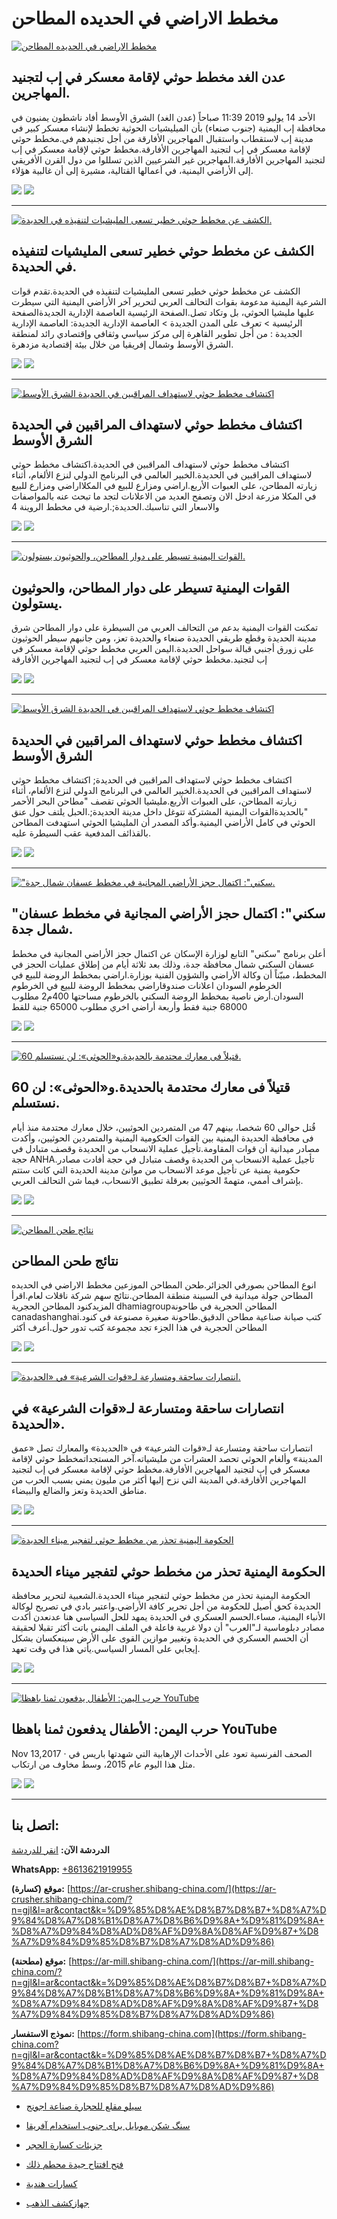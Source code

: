 # مخطط الاراضي في الحديده المطاحن

<a href="https://swt.shibang-china.com/?n=gjl&l=ar&img&k=%D9%85%D8%AE%D8%B7%D8%B7+%D8%A7%D9%84%D8%A7%D8%B1%D8%A7%D8%B6%D9%8A+%D9%81%D9%8A+%D8%A7%D9%84%D8%AD%D8%AF%D9%8A%D8%AF%D9%87+%D8%A7%D9%84%D9%85%D8%B7%D8%A7%D8%AD%D9%86" target="_blank">![مخطط الاراضي في الحديده المطاحن](http://static.shibang-china.com/all-800x300/263.jpg)</a>

## عدن الغد مخطط حوثي لإقامة معسكر في إب لتجنيد المهاجرين.
الأحد 14 يوليو 2019 11:39 صباحاً (عدن الغد) الشرق الأوسط أفاد ناشطون يمنيون في محافظة إب اليمنية (جنوب صنعاء) بأن الميليشيات الحوثية تخطط لإنشاء معسكر كبير في مدينة إب لاستقطاب واستقبال المهاجرين الأفارقة من أجل تجنيدهم في.مخطط حوثي لإقامة معسكر في إب لتجنيد المهاجرين الأفارقة.مخطط حوثي لإقامة معسكر في إب لتجنيد المهاجرين الأفارقة.المهاجرين غير الشرعيين الذين تسللوا من دول القرن الأفريقي إلى الأراضي اليمنية، في أعمالها القتالية، مشيرة إلى أن غالبية هؤلاء.


<a href="https://whatsapp.shibangsoft.com/WhatsApp.php" target="_blank" title="WhatsApp">![](http://static.shibang-china.com/icon/whatsapp.png)</a> <a href="https://swt.shibang-china.com/?n=gjl&l=ar&icon&k=%D9%85%D8%AE%D8%B7%D8%B7+%D8%A7%D9%84%D8%A7%D8%B1%D8%A7%D8%B6%D9%8A+%D9%81%D9%8A+%D8%A7%D9%84%D8%AD%D8%AF%D9%8A%D8%AF%D9%87+%D8%A7%D9%84%D9%85%D8%B7%D8%A7%D8%AD%D9%86" target="_blank">![](http://static.shibang-china.com/icon/chat-ar.png)</a>

---

<a href="https://swt.shibang-china.com/?n=gjl&l=ar&img&k=%D9%85%D8%AE%D8%B7%D8%B7+%D8%A7%D9%84%D8%A7%D8%B1%D8%A7%D8%B6%D9%8A+%D9%81%D9%8A+%D8%A7%D9%84%D8%AD%D8%AF%D9%8A%D8%AF%D9%87+%D8%A7%D9%84%D9%85%D8%B7%D8%A7%D8%AD%D9%86" target="_blank">![الكشف عن مخطط حوثي خطير تسعى المليشيات لتنفيذه في الحديدة.](http://static.shibang-china.com/all-800x300/1487.jpg)</a>

## الكشف عن مخطط حوثي خطير تسعى المليشيات لتنفيذه في الحديدة.
الكشف عن مخطط حوثي خطير تسعى المليشيات لتنفيذه في الحديدة.تقدم قوات الشرعية اليمنية مدعومة بقوات التحالف العربي لتحرير آخر الأراضي اليمنية التي سيطرت عليها مليشيا الحوثي، بل وتكاد تصل.الصفحة الرئيسية العاصمة الإدارية الجديدةالصفحة الرئيسية > تعرف على المدن الجديدة > العاصمة الإدارية الجديدة: العاصمة الإدارية الجديدة : من أجل تطوير القاهرة إلى مركز سياسي وثقافي وإقتصادي رائد لمنطقة الشرق الأوسط وشمال إفريقيا من خلال بيئة إقتصادية مزدهرة.


<a href="https://whatsapp.shibangsoft.com/WhatsApp.php" target="_blank" title="WhatsApp">![](http://static.shibang-china.com/icon/whatsapp.png)</a> <a href="https://swt.shibang-china.com/?n=gjl&l=ar&icon&k=%D9%85%D8%AE%D8%B7%D8%B7+%D8%A7%D9%84%D8%A7%D8%B1%D8%A7%D8%B6%D9%8A+%D9%81%D9%8A+%D8%A7%D9%84%D8%AD%D8%AF%D9%8A%D8%AF%D9%87+%D8%A7%D9%84%D9%85%D8%B7%D8%A7%D8%AD%D9%86" target="_blank">![](http://static.shibang-china.com/icon/chat-ar.png)</a>

---

<a href="https://swt.shibang-china.com/?n=gjl&l=ar&img&k=%D9%85%D8%AE%D8%B7%D8%B7+%D8%A7%D9%84%D8%A7%D8%B1%D8%A7%D8%B6%D9%8A+%D9%81%D9%8A+%D8%A7%D9%84%D8%AD%D8%AF%D9%8A%D8%AF%D9%87+%D8%A7%D9%84%D9%85%D8%B7%D8%A7%D8%AD%D9%86" target="_blank">![اكتشاف مخطط حوثي لاستهداف المراقبين في الحديدة الشرق الأوسط](http://static.shibang-china.com/all-800x300/1374.jpg)</a>

## اكتشاف مخطط حوثي لاستهداف المراقبين في الحديدة الشرق الأوسط
اكتشاف مخطط حوثي لاستهداف المراقبين في الحديدة.اكتشاف مخطط حوثي لاستهداف المراقبين في الحديدة.الخبير العالمي في البرنامج الدولي لنزع الألغام، أثناء زيارته المطاحن، على العبوات الأربع.اراضي ومزارع للبيع في المكلااراضي ومزارع للبيع في المكلا مزرعة ادخل الان وتصفح العديد من الاعلانات لتجد ما تبحث عنه بالمواصفات والاسعار التي تناسبك.الحديدة;.ارضية في مخطط الروينة 4


<a href="https://whatsapp.shibangsoft.com/WhatsApp.php" target="_blank" title="WhatsApp">![](http://static.shibang-china.com/icon/whatsapp.png)</a> <a href="https://swt.shibang-china.com/?n=gjl&l=ar&icon&k=%D9%85%D8%AE%D8%B7%D8%B7+%D8%A7%D9%84%D8%A7%D8%B1%D8%A7%D8%B6%D9%8A+%D9%81%D9%8A+%D8%A7%D9%84%D8%AD%D8%AF%D9%8A%D8%AF%D9%87+%D8%A7%D9%84%D9%85%D8%B7%D8%A7%D8%AD%D9%86" target="_blank">![](http://static.shibang-china.com/icon/chat-ar.png)</a>

---

<a href="https://swt.shibang-china.com/?n=gjl&l=ar&img&k=%D9%85%D8%AE%D8%B7%D8%B7+%D8%A7%D9%84%D8%A7%D8%B1%D8%A7%D8%B6%D9%8A+%D9%81%D9%8A+%D8%A7%D9%84%D8%AD%D8%AF%D9%8A%D8%AF%D9%87+%D8%A7%D9%84%D9%85%D8%B7%D8%A7%D8%AD%D9%86" target="_blank">![القوات اليمنية تسيطر على دوار المطاحن، والحوثيون يستولون.](http://static.shibang-china.com/all-800x300/1206.jpg)</a>

## القوات اليمنية تسيطر على دوار المطاحن، والحوثيون يستولون.
تمكنت القوات اليمنية بدعم من التحالف العربي من السيطرة على دوار المطاحن شرق مدينة الحديدة وقطع طريقي الحديدة صنعاء والحديدة تعز، ومن جانبهم سيطر الحوثيون على زورق أجنبي قبالة سواحل الحديدة.اليمن العربي مخطط حوثي لإقامة معسكر في إب لتجنيد.مخطط حوثي لإقامة معسكر في إب لتجنيد المهاجرين الأفارقة


<a href="https://whatsapp.shibangsoft.com/WhatsApp.php" target="_blank" title="WhatsApp">![](http://static.shibang-china.com/icon/whatsapp.png)</a> <a href="https://swt.shibang-china.com/?n=gjl&l=ar&icon&k=%D9%85%D8%AE%D8%B7%D8%B7+%D8%A7%D9%84%D8%A7%D8%B1%D8%A7%D8%B6%D9%8A+%D9%81%D9%8A+%D8%A7%D9%84%D8%AD%D8%AF%D9%8A%D8%AF%D9%87+%D8%A7%D9%84%D9%85%D8%B7%D8%A7%D8%AD%D9%86" target="_blank">![](http://static.shibang-china.com/icon/chat-ar.png)</a>

---

<a href="https://swt.shibang-china.com/?n=gjl&l=ar&img&k=%D9%85%D8%AE%D8%B7%D8%B7+%D8%A7%D9%84%D8%A7%D8%B1%D8%A7%D8%B6%D9%8A+%D9%81%D9%8A+%D8%A7%D9%84%D8%AD%D8%AF%D9%8A%D8%AF%D9%87+%D8%A7%D9%84%D9%85%D8%B7%D8%A7%D8%AD%D9%86" target="_blank">![اكتشاف مخطط حوثي لاستهداف المراقبين في الحديدة الشرق الأوسط](http://static.shibang-china.com/all-800x300/248.jpg)</a>

## اكتشاف مخطط حوثي لاستهداف المراقبين في الحديدة الشرق الأوسط
اكتشاف مخطط حوثي لاستهداف المراقبين في الحديدة; اكتشاف مخطط حوثي لاستهداف المراقبين في الحديدة.الخبير العالمي في البرنامج الدولي لنزع الألغام، أثناء زيارته المطاحن، على العبوات الأربع.مليشيا الحوثي تقصف "مطاحن البحر الأحمر "بالحديدةالقوات اليمنية المشتركة تتوغل داخل مدينة الحديدة;.الحبل يلتف حول عنق الحوثي في كامل الأراضي اليمنية.وأكد المصدر أن المليشيا الحوثي استهدفت المطاحن بالقذائف المدفعية عقب السيطرة عليه.


<a href="https://whatsapp.shibangsoft.com/WhatsApp.php" target="_blank" title="WhatsApp">![](http://static.shibang-china.com/icon/whatsapp.png)</a> <a href="https://swt.shibang-china.com/?n=gjl&l=ar&icon&k=%D9%85%D8%AE%D8%B7%D8%B7+%D8%A7%D9%84%D8%A7%D8%B1%D8%A7%D8%B6%D9%8A+%D9%81%D9%8A+%D8%A7%D9%84%D8%AD%D8%AF%D9%8A%D8%AF%D9%87+%D8%A7%D9%84%D9%85%D8%B7%D8%A7%D8%AD%D9%86" target="_blank">![](http://static.shibang-china.com/icon/chat-ar.png)</a>

---

<a href="https://swt.shibang-china.com/?n=gjl&l=ar&img&k=%D9%85%D8%AE%D8%B7%D8%B7+%D8%A7%D9%84%D8%A7%D8%B1%D8%A7%D8%B6%D9%8A+%D9%81%D9%8A+%D8%A7%D9%84%D8%AD%D8%AF%D9%8A%D8%AF%D9%87+%D8%A7%D9%84%D9%85%D8%B7%D8%A7%D8%AD%D9%86" target="_blank">!["سكني": اكتمال حجز الأراضي المجانية في مخطط عسفان شمال جدة.](http://static.shibang-china.com/all-800x300/851.jpg)</a>

## "سكني": اكتمال حجز الأراضي المجانية في مخطط عسفان شمال جدة.
أعلن برنامج "سكني" التابع لوزارة الإسكان عن اكتمال حجز الأراضي المجانية في مخطط عسفان السكني شمال محافظة جدة، وذلك بعد ثلاثة أيام من إطلاق عمليات الحجز في المخطط، مبيّناً أن وكالة الأراضي والشؤون الفنية بوزارة.اراضي بمخطط الروضة للبيع في الخرطوم السودان اعلانات صندوقاراضي بمخطط الروضة للبيع في الخرطوم السودان.أرض ناصية بمخطط الروضة السكني بالخرطوم مساحتها 400م2 مطلوب 68000 جنية فقط وأربعة أراضي اخري مطلوب 65000 جنية للقط


<a href="https://whatsapp.shibangsoft.com/WhatsApp.php" target="_blank" title="WhatsApp">![](http://static.shibang-china.com/icon/whatsapp.png)</a> <a href="https://swt.shibang-china.com/?n=gjl&l=ar&icon&k=%D9%85%D8%AE%D8%B7%D8%B7+%D8%A7%D9%84%D8%A7%D8%B1%D8%A7%D8%B6%D9%8A+%D9%81%D9%8A+%D8%A7%D9%84%D8%AD%D8%AF%D9%8A%D8%AF%D9%87+%D8%A7%D9%84%D9%85%D8%B7%D8%A7%D8%AD%D9%86" target="_blank">![](http://static.shibang-china.com/icon/chat-ar.png)</a>

---

<a href="https://swt.shibang-china.com/?n=gjl&l=ar&img&k=%D9%85%D8%AE%D8%B7%D8%B7+%D8%A7%D9%84%D8%A7%D8%B1%D8%A7%D8%B6%D9%8A+%D9%81%D9%8A+%D8%A7%D9%84%D8%AD%D8%AF%D9%8A%D8%AF%D9%87+%D8%A7%D9%84%D9%85%D8%B7%D8%A7%D8%AD%D9%86" target="_blank">![60 قتيلاً فى معارك محتدمة بالحديدة.و«الحوثى»: لن نستسلم.](http://static.shibang-china.com/all-800x300/142.jpg)</a>

## 60 قتيلاً فى معارك محتدمة بالحديدة.و«الحوثى»: لن نستسلم.
قُتل حوالى 60 شخصا، بينهم 47 من المتمردين الحوثيين، خلال معارك محتدمة منذ أيام فى محافظة الحديدة اليمنية بين القوات الحكومية اليمنية والمتمردين الحوثيين، وأكدت مصادر ميدانية أن قوات المقاومة.تأجيل عملية الانسحاب من الحديدة وقصف متبادل في حجة ANHA.تأجيل عملية الانسحاب من الحديدة وقصف متبادل في حجة أفادت مصادر حكومية يمنية عن تأجيل موعد الانسحاب من موانئ مدينة الحديدة التي كانت ستتم بإشراف أممي، متهمةً الحوثيين بعرقلة تطبيق الانسحاب، فيما شن التحالف العربي.


<a href="https://whatsapp.shibangsoft.com/WhatsApp.php" target="_blank" title="WhatsApp">![](http://static.shibang-china.com/icon/whatsapp.png)</a> <a href="https://swt.shibang-china.com/?n=gjl&l=ar&icon&k=%D9%85%D8%AE%D8%B7%D8%B7+%D8%A7%D9%84%D8%A7%D8%B1%D8%A7%D8%B6%D9%8A+%D9%81%D9%8A+%D8%A7%D9%84%D8%AD%D8%AF%D9%8A%D8%AF%D9%87+%D8%A7%D9%84%D9%85%D8%B7%D8%A7%D8%AD%D9%86" target="_blank">![](http://static.shibang-china.com/icon/chat-ar.png)</a>

---

<a href="https://swt.shibang-china.com/?n=gjl&l=ar&img&k=%D9%85%D8%AE%D8%B7%D8%B7+%D8%A7%D9%84%D8%A7%D8%B1%D8%A7%D8%B6%D9%8A+%D9%81%D9%8A+%D8%A7%D9%84%D8%AD%D8%AF%D9%8A%D8%AF%D9%87+%D8%A7%D9%84%D9%85%D8%B7%D8%A7%D8%AD%D9%86" target="_blank">![نتائج طحن المطاحن](http://static.shibang-china.com/all-800x300/945.jpg)</a>

## نتائج طحن المطاحن
انوع المطاحن بصورفي الجزائر.طحن المطاحن الموزعين مخطط الاراضي في الحديده المطاحن جولة ميدانية في السبينة منطقة المطاحن.نتائج سهم شركة ناقلات لعام.اقرأ المزيدكنود المطاحن الحجرية dhamiagroupالمطاحن الحجرية في طاحونة canadashanghai.كتب صيانة صناعية مطاحن الدقيق.طاحونة صغيرة مصنوعة في كنود المطاحن الحجرية في هذا الجزء تجد مجموعة كتب تدور حول.أعرف أكثر


<a href="https://whatsapp.shibangsoft.com/WhatsApp.php" target="_blank" title="WhatsApp">![](http://static.shibang-china.com/icon/whatsapp.png)</a> <a href="https://swt.shibang-china.com/?n=gjl&l=ar&icon&k=%D9%85%D8%AE%D8%B7%D8%B7+%D8%A7%D9%84%D8%A7%D8%B1%D8%A7%D8%B6%D9%8A+%D9%81%D9%8A+%D8%A7%D9%84%D8%AD%D8%AF%D9%8A%D8%AF%D9%87+%D8%A7%D9%84%D9%85%D8%B7%D8%A7%D8%AD%D9%86" target="_blank">![](http://static.shibang-china.com/icon/chat-ar.png)</a>

---

<a href="https://swt.shibang-china.com/?n=gjl&l=ar&img&k=%D9%85%D8%AE%D8%B7%D8%B7+%D8%A7%D9%84%D8%A7%D8%B1%D8%A7%D8%B6%D9%8A+%D9%81%D9%8A+%D8%A7%D9%84%D8%AD%D8%AF%D9%8A%D8%AF%D9%87+%D8%A7%D9%84%D9%85%D8%B7%D8%A7%D8%AD%D9%86" target="_blank">![انتصارات ساحقة ومتسارعة لـ«قوات الشرعية» في «الحديدة.](http://static.shibang-china.com/all-800x300/33.jpg)</a>

## انتصارات ساحقة ومتسارعة لـ«قوات الشرعية» في «الحديدة.
انتصارات ساحقة ومتسارعة لـ«قوات الشرعية» في «الحديدة» والمعارك تصل «عمق المدينة» وألغام الحوثي تحصد العشرات من مليشياته.آخر المستجداتمخطط حوثي لإقامة معسكر في إب لتجنيد المهاجرين الأفارقة.مخطط حوثي لإقامة معسكر في إب لتجنيد المهاجرين الأفارقة.في المدينة التي نزح إليها أكثر من مليون يمني بسبب الحرب من مناطق الحديدة وتعز والضالع والبيضاء.


<a href="https://whatsapp.shibangsoft.com/WhatsApp.php" target="_blank" title="WhatsApp">![](http://static.shibang-china.com/icon/whatsapp.png)</a> <a href="https://swt.shibang-china.com/?n=gjl&l=ar&icon&k=%D9%85%D8%AE%D8%B7%D8%B7+%D8%A7%D9%84%D8%A7%D8%B1%D8%A7%D8%B6%D9%8A+%D9%81%D9%8A+%D8%A7%D9%84%D8%AD%D8%AF%D9%8A%D8%AF%D9%87+%D8%A7%D9%84%D9%85%D8%B7%D8%A7%D8%AD%D9%86" target="_blank">![](http://static.shibang-china.com/icon/chat-ar.png)</a>

---

<a href="https://swt.shibang-china.com/?n=gjl&l=ar&img&k=%D9%85%D8%AE%D8%B7%D8%B7+%D8%A7%D9%84%D8%A7%D8%B1%D8%A7%D8%B6%D9%8A+%D9%81%D9%8A+%D8%A7%D9%84%D8%AD%D8%AF%D9%8A%D8%AF%D9%87+%D8%A7%D9%84%D9%85%D8%B7%D8%A7%D8%AD%D9%86" target="_blank">![الحكومة اليمنية تحذر من مخطط حوثي لتفجير ميناء الحديدة](http://static.shibang-china.com/all-800x300/1361.jpg)</a>

## الحكومة اليمنية تحذر من مخطط حوثي لتفجير ميناء الحديدة
الحكومة اليمنية تحذر من مخطط حوثي لتفجير ميناء الحديدة.الشعبية لتحرير محافظة الحديدة كحق أصيل للحكومة من أجل تحرير كافة الأراضي.واعتبر بادي في تصريح لوكالة الأنباء اليمنية، مساء.الحسم العسكري في الحديدة يمهد للحل السياسي هنا عدنعدن أكدت مصادر دبلوماسية لـ"العرب" أن دولا غربية فاعلة في الملف اليمني باتت أكثر تقبلا لحقيقة أن الحسم العسكري في الحديدة وتغيير موازين القوى على الأرض سينعكسان بشكل إيجابي على المسار السياسي.يأتي هذا في وقت تعهد.


<a href="https://whatsapp.shibangsoft.com/WhatsApp.php" target="_blank" title="WhatsApp">![](http://static.shibang-china.com/icon/whatsapp.png)</a> <a href="https://swt.shibang-china.com/?n=gjl&l=ar&icon&k=%D9%85%D8%AE%D8%B7%D8%B7+%D8%A7%D9%84%D8%A7%D8%B1%D8%A7%D8%B6%D9%8A+%D9%81%D9%8A+%D8%A7%D9%84%D8%AD%D8%AF%D9%8A%D8%AF%D9%87+%D8%A7%D9%84%D9%85%D8%B7%D8%A7%D8%AD%D9%86" target="_blank">![](http://static.shibang-china.com/icon/chat-ar.png)</a>

---

<a href="https://swt.shibang-china.com/?n=gjl&l=ar&img&k=%D9%85%D8%AE%D8%B7%D8%B7+%D8%A7%D9%84%D8%A7%D8%B1%D8%A7%D8%B6%D9%8A+%D9%81%D9%8A+%D8%A7%D9%84%D8%AD%D8%AF%D9%8A%D8%AF%D9%87+%D8%A7%D9%84%D9%85%D8%B7%D8%A7%D8%AD%D9%86" target="_blank">![‫حرب اليمن: الأطفال يدفعون ثمنا باهظا‬‎ YouTube](http://static.shibang-china.com/all-800x300/32.jpg)</a>

## ‫حرب اليمن: الأطفال يدفعون ثمنا باهظا‬‎ YouTube
Nov 13,2017 · الصحف الفرنسية تعود على الأحداث الإرهابية التي شهدتها باريس في مثل هذا اليوم عام 2015، وسط مخاوف من ارتكاب.

<a href="https://whatsapp.shibangsoft.com/WhatsApp.php" target="_blank" title="WhatsApp">![](http://static.shibang-china.com/icon/whatsapp.png)</a> <a href="https://swt.shibang-china.com/?n=gjl&l=ar&icon&k=%D9%85%D8%AE%D8%B7%D8%B7+%D8%A7%D9%84%D8%A7%D8%B1%D8%A7%D8%B6%D9%8A+%D9%81%D9%8A+%D8%A7%D9%84%D8%AD%D8%AF%D9%8A%D8%AF%D9%87+%D8%A7%D9%84%D9%85%D8%B7%D8%A7%D8%AD%D9%86" target="_blank">![](http://static.shibang-china.com/icon/chat-ar.png)</a>

---
## اتصل بنا:

**الدردشة الآن:** [انقر للدردشة](https://swt.shibang-china.com?n=gjl&l=ar&contact&k=%D9%85%D8%AE%D8%B7%D8%B7+%D8%A7%D9%84%D8%A7%D8%B1%D8%A7%D8%B6%D9%8A+%D9%81%D9%8A+%D8%A7%D9%84%D8%AD%D8%AF%D9%8A%D8%AF%D9%87+%D8%A7%D9%84%D9%85%D8%B7%D8%A7%D8%AD%D9%86)

**WhatsApp:**  [+8613621919955](https://whatsapp.shibangsoft.com/WhatsApp.php)

**موقع (كسارة):** [https://ar-crusher.shibang-china.com/](https://ar-crusher.shibang-china.com/?n=gjl&l=ar&contact&k=%D9%85%D8%AE%D8%B7%D8%B7+%D8%A7%D9%84%D8%A7%D8%B1%D8%A7%D8%B6%D9%8A+%D9%81%D9%8A+%D8%A7%D9%84%D8%AD%D8%AF%D9%8A%D8%AF%D9%87+%D8%A7%D9%84%D9%85%D8%B7%D8%A7%D8%AD%D9%86)

**موقع (مطحنة):** [https://ar-mill.shibang-china.com/](https://ar-mill.shibang-china.com/?n=gjl&l=ar&contact&k=%D9%85%D8%AE%D8%B7%D8%B7+%D8%A7%D9%84%D8%A7%D8%B1%D8%A7%D8%B6%D9%8A+%D9%81%D9%8A+%D8%A7%D9%84%D8%AD%D8%AF%D9%8A%D8%AF%D9%87+%D8%A7%D9%84%D9%85%D8%B7%D8%A7%D8%AD%D9%86)

**نموذج الاستفسار:** [https://form.shibang-china.com](https://form.shibang-china.com?n=gjl&l=ar&contact&k=%D9%85%D8%AE%D8%B7%D8%B7+%D8%A7%D9%84%D8%A7%D8%B1%D8%A7%D8%B6%D9%8A+%D9%81%D9%8A+%D8%A7%D9%84%D8%AD%D8%AF%D9%8A%D8%AF%D9%87+%D8%A7%D9%84%D9%85%D8%B7%D8%A7%D8%AD%D9%86)

* [سيلو مقلع للحجارة صناعة اجونج](../36/%D8%B3%D9%8A%D9%84%D9%88%20%D9%85%D9%82%D9%84%D8%B9%20%D9%84%D9%84%D8%AD%D8%AC%D8%A7%D8%B1%D8%A9%20%D8%B5%D9%86%D8%A7%D8%B9%D8%A9%20%D8%A7%D8%AC%D9%88%D9%86%D8%AC.md)

* [سنگ شکن موبایل برای جنوب استخدام آفریقا](../36/%D8%B3%D9%86%DA%AF%20%D8%B4%DA%A9%D9%86%20%D9%85%D9%88%D8%A8%D8%A7%DB%8C%D9%84%20%D8%A8%D8%B1%D8%A7%DB%8C%20%D8%AC%D9%86%D9%88%D8%A8%20%D8%A7%D8%B3%D8%AA%D8%AE%D8%AF%D8%A7%D9%85%20%D8%A2%D9%81%D8%B1%DB%8C%D9%82%D8%A7.md)

* [جزيئات كسارة الحجر](../38/%D8%AC%D8%B2%D9%8A%D8%A6%D8%A7%D8%AA%20%D9%83%D8%B3%D8%A7%D8%B1%D8%A9%20%D8%A7%D9%84%D8%AD%D8%AC%D8%B1.md)

* [فتح افتتاح جيدة محطم ذلك](../38/%D9%81%D8%AA%D8%AD%20%D8%A7%D9%81%D8%AA%D8%AA%D8%A7%D8%AD%20%D8%AC%D9%8A%D8%AF%D8%A9%20%D9%85%D8%AD%D8%B7%D9%85%20%D8%B0%D9%84%D9%83.md)

* [كسارات هندية](../38/%D9%83%D8%B3%D8%A7%D8%B1%D8%A7%D8%AA%20%D9%87%D9%86%D8%AF%D9%8A%D8%A9.md)

* [جهازكشف الذهب](../37/%D8%AC%D9%87%D8%A7%D8%B2%D9%83%D8%B4%D9%81%20%D8%A7%D9%84%D8%B0%D9%87%D8%A8.md)